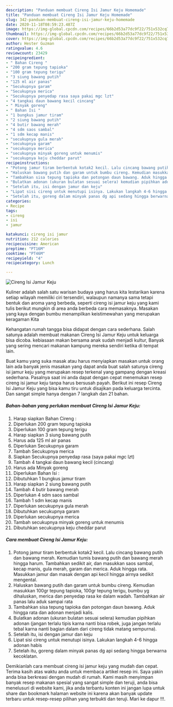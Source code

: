 ```yaml
---
description: "Panduan membuat Cireng Isi Jamur Keju Homemade"
title: "Panduan membuat Cireng Isi Jamur Keju Homemade"
slug: 342-panduan-membuat-cireng-isi-jamur-keju-homemade
date: 2020-11-18T08:59:23.487Z
image: https://img-global.cpcdn.com/recipes/66b2d53a77dc9f22/751x532cq70/cireng-isi-jamur-keju-foto-resep-utama.jpg
thumbnail: https://img-global.cpcdn.com/recipes/66b2d53a77dc9f22/751x532cq70/cireng-isi-jamur-keju-foto-resep-utama.jpg
cover: https://img-global.cpcdn.com/recipes/66b2d53a77dc9f22/751x532cq70/cireng-isi-jamur-keju-foto-resep-utama.jpg
author: Hester Guzman
ratingvalue: 4.6
reviewcount: 23429
recipeingredient:
- " Bahan Cireng "
- "200 gram tepung tapioka"
- "100 gram tepung terigu"
- "3 siung bawang putih"
- "125 ml air panas"
- "Secukupnya garam"
- "Secukupnya merica"
- "Secukupnya penyedap rasa saya pakai mgc lzt"
- "4 tangkai daun bawang kecil cincang"
- " Minyak goreng"
- " Bahan Isi "
- "1 bungkus jamur tiram"
- "2 siung bawang putih"
- "4 butir bawang merah"
- "4 sdm saos sambal"
- "1 sdm kecap manis"
- "secukupnya gula merah"
- "secukupnya garam"
- "secukupnya merica"
- "secukupnya minyak goreng untuk menumis"
- "secukupnya keju cheddar parut"
recipeinstructions:
- "Potong jamur tiram berbentuk kotak2 kecil. Lalu cincang bawang putih dan bawang merah. Kemudian tumis bawang putih dan bawang merah hingga harum. Tambahkan sedikit air, dan masukkan saos sambal, kecap manis, gula merah, garam dan merica. Aduk hingga rata. Masukkan jamur dan masak dengan api kecil hingga airnya sedikit mengental."
- "Haluskan bawang putih dan garam untuk bumbu cireng. Kemudian masukkan 100gr tepung tapioka, 100gr tepung terigu, bumbu yg dihaluskan, merica dan penyedap rasa ke dalam wadah. Tambahkan air panas lalu aduk sampai rata"
- "Tambahkan sisa tepung tapioka dan potongan daun bawang. Aduk hingga rata dan adonan menjadi kalis."
- "Bulatkan adonan (ukuran bulatan sesuai selera) kemudian pipihkan adonan (jangan terlalu tipis karna nanti bisa robek, juga jangan terlalu tebal karna nanti bagian dalam dari cireng tidak matang sempurna)."
- "Setelah itu, isi dengan jamur dan keju"
- "Lipat sisi cireng untuk menutupi isinya. Lakukan langkah 4-6 hingga adonan habis"
- "Setelah itu, goreng dalam minyak panas dg api sedang hingga berwarna kecoklatan."
categories:
- Recipe
tags:
- cireng
- isi
- jamur

katakunci: cireng isi jamur 
nutrition: 212 calories
recipecuisine: American
preptime: "PT16M"
cooktime: "PT46M"
recipeyield: "4"
recipecategory: Lunch

---
```



![Cireng Isi Jamur Keju](https://img-global.cpcdn.com/recipes/66b2d53a77dc9f22/751x532cq70/cireng-isi-jamur-keju-foto-resep-utama.jpg)

Kuliner adalah salah satu warisan budaya yang harus kita lestarikan karena setiap wilayah memiliki ciri tersendiri, walaupun namanya sama tetapi bentuk dan aroma yang berbeda, seperti cireng isi jamur keju yang kami tulis berikut mungkin di area anda berbeda cara memasaknya. Masakan yang kaya dengan bumbu menampilkan keistimewahan yang merupakan keragaman Kita

Kehangatan rumah tangga bisa didapat dengan cara sederhana. Salah satunya adalah membuat makanan Cireng Isi Jamur Keju untuk keluarga bisa dicoba. kebiasaan makan bersama anak sudah menjadi kultur, Banyak yang sering mencari makanan kampung mereka sendiri ketika di tempat lain.



Buat kamu yang suka masak atau harus menyiapkan masakan untuk orang lain ada banyak jenis masakan yang dapat anda buat salah satunya cireng isi jamur keju yang merupakan resep terkenal yang gampang dengan kreasi sederhana. Pasalnya saat ini anda dapat dengan cepat menemukan resep cireng isi jamur keju tanpa harus bersusah payah.
Berikut ini resep Cireng Isi Jamur Keju yang bisa kamu tiru untuk disajikan pada keluarga tercinta. Dan sangat simple hanya dengan 7 langkah dan 21 bahan.


<!--inarticleads1-->

##### Bahan-bahan yang perlukan membuat Cireng Isi Jamur Keju:

1. Harap siapkan  Bahan Cireng :
1. Diperlukan 200 gram tepung tapioka
1. Diperlukan 100 gram tepung terigu
1. Harap siapkan 3 siung bawang putih
1. Harus ada 125 ml air panas
1. Diperlukan Secukupnya garam
1. Tambah Secukupnya merica
1. Siapkan Secukupnya penyedap rasa (saya pakai m*g*c l*z*t)
1. Tambah 4 tangkai daun bawang kecil (cincang)
1. Harus ada  Minyak goreng
1. Diperlukan  Bahan Isi :
1. Dibutuhkan 1 bungkus jamur tiram
1. Harap siapkan 2 siung bawang putih
1. Tambah 4 butir bawang merah
1. Diperlukan 4 sdm saos sambal
1. Tambah 1 sdm kecap manis
1. Diperlukan secukupnya gula merah
1. Dibutuhkan secukupnya garam
1. Diperlukan secukupnya merica
1. Tambah secukupnya minyak goreng untuk menumis
1. Dibutuhkan secukupnya keju cheddar parut




<!--inarticleads2-->

##### Cara membuat  Cireng Isi Jamur Keju:

1. Potong jamur tiram berbentuk kotak2 kecil. Lalu cincang bawang putih dan bawang merah. Kemudian tumis bawang putih dan bawang merah hingga harum. Tambahkan sedikit air, dan masukkan saos sambal, kecap manis, gula merah, garam dan merica. Aduk hingga rata. Masukkan jamur dan masak dengan api kecil hingga airnya sedikit mengental.
1. Haluskan bawang putih dan garam untuk bumbu cireng. Kemudian masukkan 100gr tepung tapioka, 100gr tepung terigu, bumbu yg dihaluskan, merica dan penyedap rasa ke dalam wadah. Tambahkan air panas lalu aduk sampai rata
1. Tambahkan sisa tepung tapioka dan potongan daun bawang. Aduk hingga rata dan adonan menjadi kalis.
1. Bulatkan adonan (ukuran bulatan sesuai selera) kemudian pipihkan adonan (jangan terlalu tipis karna nanti bisa robek, juga jangan terlalu tebal karna nanti bagian dalam dari cireng tidak matang sempurna).
1. Setelah itu, isi dengan jamur dan keju
1. Lipat sisi cireng untuk menutupi isinya. Lakukan langkah 4-6 hingga adonan habis
1. Setelah itu, goreng dalam minyak panas dg api sedang hingga berwarna kecoklatan.




Demikianlah cara membuat cireng isi jamur keju yang mudah dan cepat. Terima kasih atas waktu anda untuk membaca artikel resep ini. Saya yakin anda bisa berkreasi dengan mudah di rumah. Kami masih menyimpan banyak resep makanan spesial yang sangat simple dan teruji, anda bisa menelusuri di website kami, jika anda terbantu konten ini jangan lupa untuk share dan bookmark halaman website ini karena akan banyak update terbaru untuk resep-resep pilihan yang terbukti dan teruji. Mari ke dapur !!!. 
